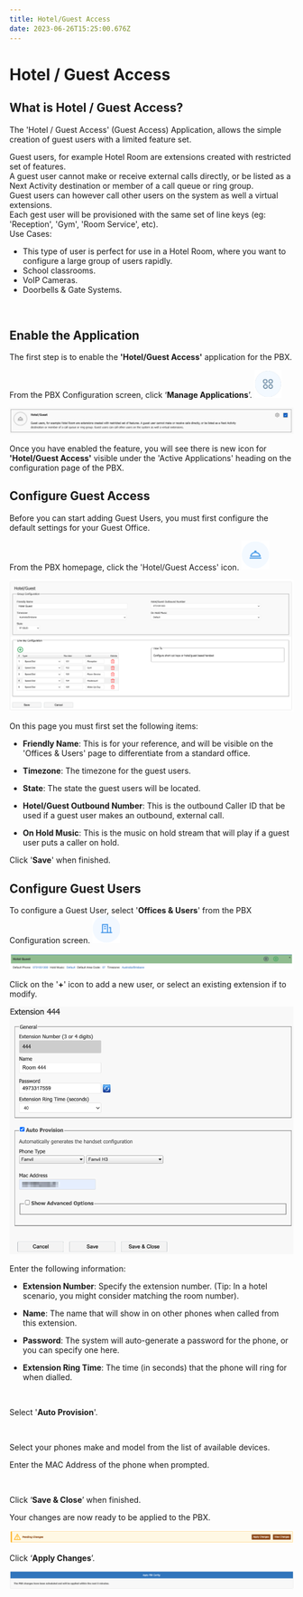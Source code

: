 ```yaml
---
title: Hotel/Guest Access
date: 2023-06-26T15:25:00.676Z
---
```

# Hotel / Guest Access

## What is Hotel / Guest Access? 

The 'Hotel / Guest Access' (Guest Access) Application, allows the simple creation of guest users with a limited feature set.


Guest users, for example Hotel Room are extensions created with restricted set of features.<br>
A guest user cannot make or receive external calls directly, or be listed as a Next Activity destination or member of a call queue or ring group. <br>
Guest users can however call other users on the system as well a virtual extensions.
<br>
Each gest user will be provisioned with the same set of line keys (eg: 'Reception', 'Gym', 'Room Service', etc).
<br>
Use Cases: 
  - This type of user is perfect for use in a Hotel Room, where you want to configure a large group of users rapidly.
  - School classrooms.
  - VoIP Cameras.
  - Doorbells & Gate Systems.
<br>


## Enable the Application

The first step is to enable the **'Hotel/Guest Access'** application for the PBX.

From the PBX Configuration screen, click ‘**Manage Applications**’. <img src="../../images/applications_icon.png" alt="applications icon" title="applications icon" height="50px"/>

<img style="width: 800px; height: auto;" src="../../images/hotel_1.png">

Once you have enabled the feature, you will see there is new icon for **'Hotel/Guest Access'** visible under the 'Active Applications' heading on the configuration page of the PBX.


## Configure Guest Access

Before you can start adding Guest Users, you must first configure the default settings for your Guest Office.

From the PBX homepage, click the 'Hotel/Guest Access' icon. <img style="width:50px; height: auto;" src="../../images/hotel_2.png">

<img style="width: auto; height: auto;" src="../../images/hotel_3.png">

On this page you must first set the following items:

* **Friendly Name**:  This is for your reference, and will be visible on the 'Offices & Users' page to differentiate from a standard office.
  
* **Timezone**: The timezone for the guest users.

* **State**: The state the guest users will be located.

* **Hotel/Guest Outbound Number**: This is the outbound Caller ID that be used if a guest user makes an outbound, external call.

* **On Hold Music**: This is the music on hold stream that will play if a guest user puts a caller on hold.

Click '**Save**' when finished.

## Configure Guest Users

To configure a Guest User, select '**Offices & Users**'  from the PBX Configuration screen. <img src="../../images/icon_officesandusers.png" alt="offices & users icon" title="offices & users icon" height="50px"/>

<img style="width: auto; height: auto;" src="../../images/hotel_4.png">

Click on the '**+**' icon to add a new user, or select an existing extension if to modify.

<img style="width: auto; height: auto;" src="../../images/hotel_5.png">

Enter the following information: 

* **Extension Number**: Specify the extension number. (Tip: In a hotel scenario, you might consider matching the room number).
  
* **Name**: The name that will show in on other phones when called from this extension.

* **Password**: The system will auto-generate a password for the phone, or you can specify one here. 
  
* **Extension Ring Time**: The time (in seconds) that the phone will ring for when dialled.
<br>

Select '**Auto Provision**'.

<br>

Select your phones make and model from the list of available devices.

Enter the MAC Address of the phone when prompted.

<br>

Click ‘**Save & Close**’ when finished. 

Your changes are now ready to be applied to the PBX.

<img src="../../images/apply_changes.png" alt="pending changes" title="pending changes"/>

Click ‘**Apply Changes**’.

<img src="../../images/ignition_apply_changes_scheduled.png" alt="applied changes" title="applied changes"/>




